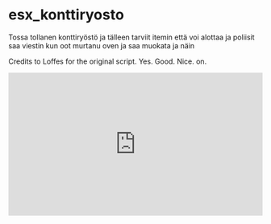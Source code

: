 # esx_konttiryosto

Tossa tollanen konttiryöstö ja tälleen tarviit itemin että voi alottaa ja poliisit saa viestin kun oot murtanu oven ja saa muokata ja näin

Credits to Loffes for the original script. Yes. Good. Nice. on.

<div style="width:100%;height:0px;position:relative;padding-bottom:56.250%;"><iframe src="https://streamable.com/e/gs63hb?loop=0" frameborder="0" width="100%" height="100%" allowfullscreen style="width:100%;height:100%;position:absolute;left:0px;top:0px;overflow:hidden;"></iframe></div>
